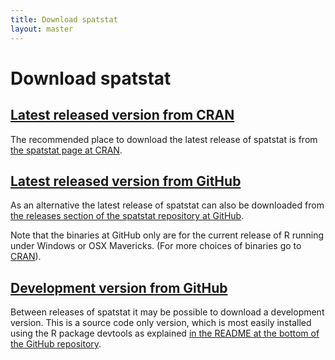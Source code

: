 ```yaml
---
title: Download spatstat
layout: master
---
```


# Download spatstat

## [Latest released version from CRAN][1]

The recommended place to download the latest release of
spatstat is from [the spatstat page at CRAN][1].

## [Latest released version from GitHub][2]

As an alternative the latest release of spatstat can also be
downloaded from [the releases section of the spatstat repository at
GitHub][2].

Note that the binaries at GitHub only are for the current release of R
running under Windows or OSX Mavericks. (For more choices of binaries
go to [CRAN][1]).

## [Development version from GitHub][3]

Between releases of spatstat it may be possible to download a
development version. This is a source code only version, which is most
easily installed using the R package devtools as explained [in the
README at the bottom of the GitHub repository][3].

[1]: http://www.cran.r-project.org/web/packages/spatstat/index.html

[2]: https://github.com/spatstat/spatstat/releases

[3]: https://github.com/spatstat/spatstat

